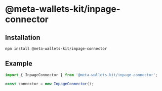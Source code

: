 # @meta-wallets-kit/inpage-connector

## Installation

`npm install @meta-wallets-kit/inpage-connector`

## Example

```typescript
import { InpageConnector } from '@meta-wallets-kit/inpage-connector';

const connector = new InpageConnector();
```
